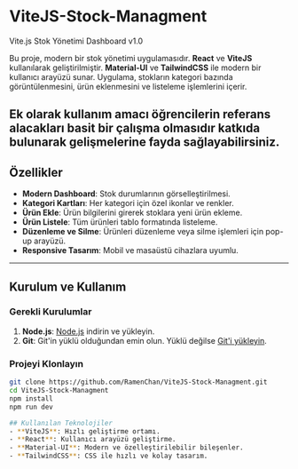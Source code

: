 # ViteJS-Stock-Managment

Vite.js Stok Yönetimi Dashboard v1.0

Bu proje, modern bir stok yönetimi uygulamasıdır. **React** ve **ViteJS** kullanılarak geliştirilmiştir. 
**Material-UI** ve **TailwindCSS** ile modern bir kullanıcı arayüzü sunar. Uygulama, stokların kategori 
bazında görüntülenmesini, ürün eklenmesini ve listeleme işlemlerini içerir.

Ek olarak kullanım amacı öğrencilerin referans alacakları basit bir çalışma olmasıdır katkıda bulunarak
gelişmelerine fayda sağlayabilirsiniz.
---

## Özellikler
- **Modern Dashboard**: Stok durumlarının görselleştirilmesi.
- **Kategori Kartları**: Her kategori için özel ikonlar ve renkler.
- **Ürün Ekle**: Ürün bilgilerini girerek stoklara yeni ürün ekleme.
- **Ürün Listele**: Tüm ürünleri tablo formatında listeleme.
- **Düzenleme ve Silme**: Ürünleri düzenleme veya silme işlemleri için pop-up arayüzü.
- **Responsive Tasarım**: Mobil ve masaüstü cihazlara uyumlu.

---

## Kurulum ve Kullanım 

### Gerekli Kurulumlar
1. **Node.js**: [Node.js](https://nodejs.org) indirin ve yükleyin.
2. **Git**: Git'in yüklü olduğundan emin olun. Yüklü değilse [Git'i yükleyin](https://git-scm.com/).


### Projeyi Klonlayın
```bash
git clone https://github.com/RamenChan/ViteJS-Stock-Managment.git
cd ViteJS-Stock-Managment
npm install 
npm run dev

## Kullanılan Teknolojiler
- **ViteJS**: Hızlı geliştirme ortamı.
- **React**: Kullanıcı arayüzü geliştirme.
- **Material-UI**: Modern ve özelleştirilebilir bileşenler.
- **TailwindCSS**: CSS ile hızlı ve kolay tasarım.




